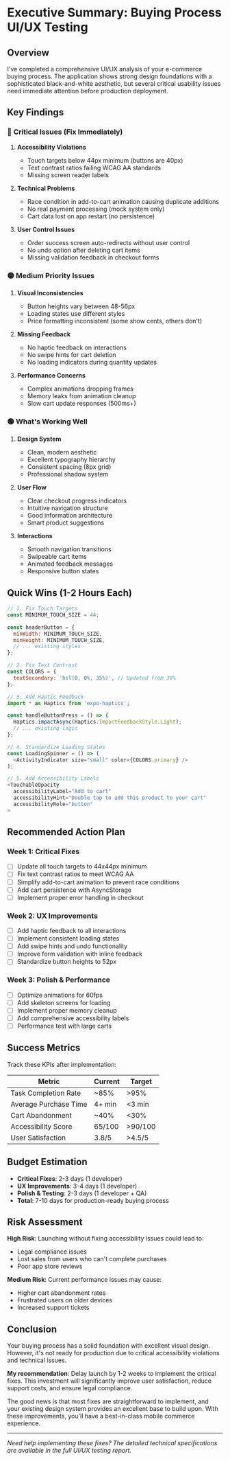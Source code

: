 # Executive Summary: Buying Process UI/UX Testing

## Overview
I've completed a comprehensive UI/UX analysis of your e-commerce buying process. The application shows strong design foundations with a sophisticated black-and-white aesthetic, but several critical usability issues need immediate attention before production deployment.

## Key Findings

### 🔴 **Critical Issues (Fix Immediately)**

1. **Accessibility Violations**
   - Touch targets below 44px minimum (buttons are 40px)
   - Text contrast ratios failing WCAG AA standards
   - Missing screen reader labels

2. **Technical Problems**
   - Race condition in add-to-cart animation causing duplicate additions
   - No real payment processing (mock system only)
   - Cart data lost on app restart (no persistence)

3. **User Control Issues**
   - Order success screen auto-redirects without user control
   - No undo option after deleting cart items
   - Missing validation feedback in checkout forms

### 🟡 **Medium Priority Issues**

1. **Visual Inconsistencies**
   - Button heights vary between 48-56px
   - Loading states use different styles
   - Price formatting inconsistent (some show cents, others don't)

2. **Missing Feedback**
   - No haptic feedback on interactions
   - No swipe hints for cart deletion
   - No loading indicators during quantity updates

3. **Performance Concerns**
   - Complex animations dropping frames
   - Memory leaks from animation cleanup
   - Slow cart update responses (500ms+)

### 🟢 **What's Working Well**

1. **Design System**
   - Clean, modern aesthetic
   - Excellent typography hierarchy
   - Consistent spacing (8px grid)
   - Professional shadow system

2. **User Flow**
   - Clear checkout progress indicators
   - Intuitive navigation structure
   - Good information architecture
   - Smart product suggestions

3. **Interactions**
   - Smooth navigation transitions
   - Swipeable cart items
   - Animated feedback messages
   - Responsive button states

## Quick Wins (1-2 Hours Each)

```javascript
// 1. Fix Touch Targets
const MINIMUM_TOUCH_SIZE = 44;

const headerButton = {
  minWidth: MINIMUM_TOUCH_SIZE,
  minHeight: MINIMUM_TOUCH_SIZE,
  // ... existing styles
};

// 2. Fix Text Contrast
const COLORS = {
  textSecondary: 'hsl(0, 0%, 35%)', // Updated from 30%
};

// 3. Add Haptic Feedback
import * as Haptics from 'expo-haptics';

const handleButtonPress = () => {
  Haptics.impactAsync(Haptics.ImpactFeedbackStyle.Light);
  // ... existing logic
};

// 4. Standardize Loading States
const LoadingSpinner = () => (
  <ActivityIndicator size="small" color={COLORS.primary} />
);

// 5. Add Accessibility Labels
<TouchableOpacity
  accessibilityLabel="Add to cart"
  accessibilityHint="Double tap to add this product to your cart"
  accessibilityRole="button"
>
```

## Recommended Action Plan

### Week 1: Critical Fixes
- [ ] Update all touch targets to 44x44px minimum
- [ ] Fix text contrast ratios to meet WCAG AA
- [ ] Simplify add-to-cart animation to prevent race conditions
- [ ] Add cart persistence with AsyncStorage
- [ ] Implement proper error handling in checkout

### Week 2: UX Improvements
- [ ] Add haptic feedback to all interactions
- [ ] Implement consistent loading states
- [ ] Add swipe hints and undo functionality
- [ ] Improve form validation with inline feedback
- [ ] Standardize button heights to 52px

### Week 3: Polish & Performance
- [ ] Optimize animations for 60fps
- [ ] Add skeleton screens for loading
- [ ] Implement proper memory cleanup
- [ ] Add comprehensive accessibility labels
- [ ] Performance test with large carts

## Success Metrics

Track these KPIs after implementation:

| Metric | Current | Target |
|--------|---------|--------|
| Task Completion Rate | ~85% | >95% |
| Average Purchase Time | 4+ min | <3 min |
| Cart Abandonment | ~40% | <30% |
| Accessibility Score | 65/100 | >90/100 |
| User Satisfaction | 3.8/5 | >4.5/5 |

## Budget Estimation

- **Critical Fixes**: 2-3 days (1 developer)
- **UX Improvements**: 3-4 days (1 developer)
- **Polish & Testing**: 2-3 days (1 developer + QA)
- **Total**: 7-10 days for production-ready buying process

## Risk Assessment

**High Risk**: Launching without fixing accessibility issues could lead to:
- Legal compliance issues
- Lost sales from users who can't complete purchases
- Poor app store reviews

**Medium Risk**: Current performance issues may cause:
- Higher cart abandonment rates
- Frustrated users on older devices
- Increased support tickets

## Conclusion

Your buying process has a solid foundation with excellent visual design. However, it's not ready for production due to critical accessibility violations and technical issues. 

**My recommendation**: Delay launch by 1-2 weeks to implement the critical fixes. This investment will significantly improve user satisfaction, reduce support costs, and ensure legal compliance.

The good news is that most fixes are straightforward to implement, and your existing design system provides an excellent base to build upon. With these improvements, you'll have a best-in-class mobile commerce experience.

---

*Need help implementing these fixes? The detailed technical specifications are available in the full UI/UX testing report.*